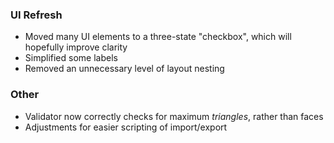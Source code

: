 ### UI Refresh
- Moved many UI elements to a three-state "checkbox", which will hopefully improve clarity
- Simplified some labels
- Removed an unnecessary level of layout nesting

### Other

<!-- - Proxy keyframe validation fixed and re-enabled -->
- Validator now correctly checks for maximum *triangles*, rather than faces
- Adjustments for easier scripting of import/export